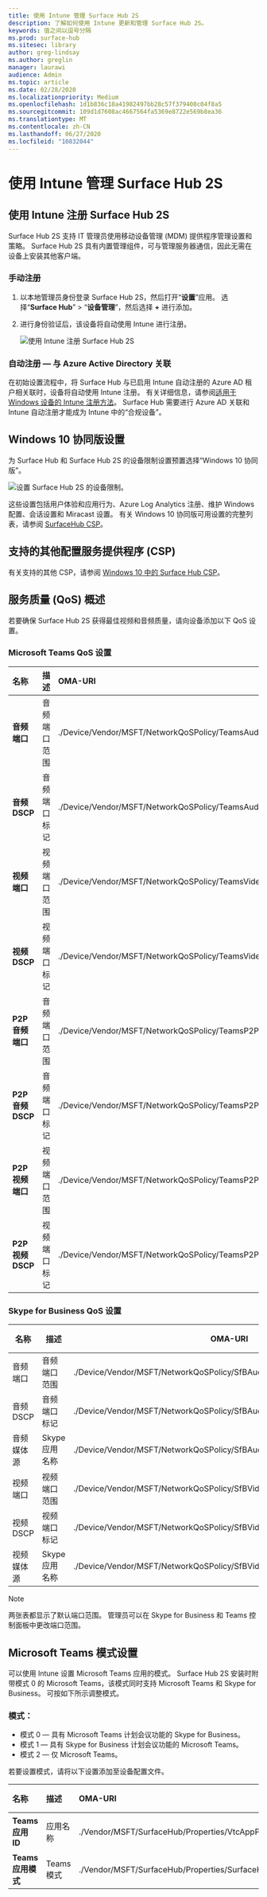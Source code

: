 ```yaml
---
title: 使用 Intune 管理 Surface Hub 2S
description: 了解如何使用 Intune 更新和管理 Surface Hub 2S。
keywords: 值之间以逗号分隔
ms.prod: surface-hub
ms.sitesec: library
author: greg-lindsay
ms.author: greglin
manager: laurawi
audience: Admin
ms.topic: article
ms.date: 02/28/2020
ms.localizationpriority: Medium
ms.openlocfilehash: 1d1b836c18a41982497bb28c57f379408c04f8a5
ms.sourcegitcommit: 109d1d7608ac4667564fa5369e8722e569b8ea36
ms.translationtype: MT
ms.contentlocale: zh-CN
ms.lasthandoff: 06/27/2020
ms.locfileid: "10832044"
---
```

# 使用 Intune 管理 Surface Hub 2S

## 使用 Intune 注册 Surface Hub 2S

Surface Hub 2S 支持 IT 管理员使用移动设备管理 (MDM) 提供程序管理设置和策略。 Surface Hub 2S 具有内置管理组件，可与管理服务器通信，因此无需在设备上安装其他客户端。

### 手动注册

1. 以本地管理员身份登录 Surface Hub 2S，然后打开“**设置**”应用。 选择“**Surface Hub**” > “**设备管理**”，然后选择 **+** 进行添加。
2. 进行身份验证后，该设备将自动使用 Intune 进行注册。

   ![使用 Intune 注册 Surface Hub 2S](images/sh2-set-intune1.png)<br>

### 自动注册 — 与 Azure Active Directory 关联

在初始设置流程中，将 Surface Hub 与已启用 Intune 自动注册的 Azure AD 租户相关联时，设备将自动使用 Intune 注册。 有关详细信息，请参阅[适用于 Windows 设备的 Intune 注册方法](https://docs.microsoft.com/intune/enrollment/windows-enrollment-methods)。 Surface Hub 需要进行 Azure AD 关联和 Intune 自动注册才能成为 Intune 中的“合规设备”。 

## Windows 10 协同版设置

为 Surface Hub 和 Surface Hub 2S 的设备限制设置预置选择“Windows 10 协同版”。

 ![设置 Surface Hub 2S 的设备限制。](images/sh2-set-intune3.png) <br>

这些设置包括用户体验和应用行为、Azure Log Analytics 注册、维护 Windows 配置、会话设置和 Miracast 设置。 有关 Windows 10 协同版可用设置的完整列表，请参阅 [SurfaceHub CSP](https://docs.microsoft.com/windows/client-management/mdm/surfacehub-csp)。

## 支持的其他配置服务提供程序 (CSP)

有关支持的其他 CSP，请参阅 [Windows 10 中的 Surface Hub CSP](https://docs.microsoft.com/windows/client-management/mdm/configuration-service-provider-reference#surfacehubcspsupport)。

## 服务质量 (QoS) 概述

若要确保 Surface Hub 2S 获得最佳视频和音频质量，请向设备添加以下 QoS 设置。 

### Microsoft Teams QoS 设置 

|**名称**|**描述**|**OMA-URI**|**类型**|**值**|
|:------ |:------------- |:--------- |:------ |:------- |
|**音频端口**| 音频端口范围 | ./Device/Vendor/MSFT/NetworkQoSPolicy/TeamsAudio/DestinationPortMatchCondition | 字符串  | 3478-3479 |
|**音频 DSCP**| 音频端口标记 | ./Device/Vendor/MSFT/NetworkQoSPolicy/TeamsAudio/DSCPAction | 整型 | 46 |
|**视频端口**| 视频端口范围 | ./Device/Vendor/MSFT/NetworkQoSPolicy/TeamsVideo/DestinationPortMatchCondition | 字符串  | 3480 |
|**视频 DSCP**| 视频端口标记 | ./Device/Vendor/MSFT/NetworkQoSPolicy/TeamsVideo/DSCPAction | 整型 | 34 |
|**P2P 音频端口**| 音频端口范围 | ./Device/Vendor/MSFT/NetworkQoSPolicy/TeamsP2PAudio/DestinationPortMatchCondition | 字符串  | 50000-50019 |
|**P2P 音频 DSCP**| 音频端口标记 | ./Device/Vendor/MSFT/NetworkQoSPolicy/TeamsP2PAudio/DSCPAction | 整型 | 46 |
|**P2P 视频端口**| 视频端口范围 | ./Device/Vendor/MSFT/NetworkQoSPolicy/TeamsP2PVideo/DestinationPortMatchCondition | 字符串  | 50020-50039 |
|**P2P 视频 DSCP**| 视频端口标记 | ./Device/Vendor/MSFT/NetworkQoSPolicy/TeamsP2PVideo/DSCPAction | 整型 | 34 |


### Skype for Business QoS 设置

| 名称               | 描述         | OMA-URI                                                                  | 类型    | 值                          |
| ------------------ | ------------------- | ------------------------------------------------------------------------ | ------- | ------------------------------ |
| 音频端口        | 音频端口范围    | ./Device/Vendor/MSFT/NetworkQoSPolicy/SfBAudio/SourcePortMatchCondition  | 字符串  | 50000-50019                    |
| 音频 DSCP         | 音频端口标记 | ./Device/Vendor/MSFT/NetworkQoSPolicy/SfBAudio/DSCPAction                | 整型 | 46                             |
| 音频媒体源 | Skype 应用名称      | ./Device/Vendor/MSFT/NetworkQoSPolicy/SfBAudio/AppPathNameMatchCondition | 字符串  | Microsoft.PPISkype.Windows.exe |
| 视频端口        | 视频端口范围    | ./Device/Vendor/MSFT/NetworkQoSPolicy/SfBVideo/SourcePortMatchCondition  | 字符串  | 50020-50039                    |
| 视频 DSCP         | 视频端口标记 | ./Device/Vendor/MSFT/NetworkQoSPolicy/SfBVideo/DSCPAction                | 整型 | 34                             |
| 视频媒体源 | Skype 应用名称      | ./Device/Vendor/MSFT/NetworkQoSPolicy/SfBVideo/AppPathNameMatchCondition | 字符串  | Microsoft.PPISkype.Windows.exe |

> [!NOTE]
> 两张表都显示了默认端口范围。 管理员可以在 Skype for Business 和 Teams 控制面板中更改端口范围。

## Microsoft Teams 模式设置

可以使用 Intune 设置 Microsoft Teams 应用的模式。 Surface Hub 2S 安装时附带模式 0 的 Microsoft Teams，该模式同时支持 Microsoft Teams 和 Skype for Business。 可按如下所示调整模式。

### 模式：

- 模式 0 — 具有 Microsoft Teams 计划会议功能的 Skype for Business。
- 模式 1 — 具有 Skype for Business 计划会议功能的 Microsoft Teams。
- 模式 2 — 仅 Microsoft Teams。

若要设置模式，请将以下设置添加至设备配置文件。

|**名称**|**描述**|**OMA-URI**|**类型**|**值**|
|:--- |:--- |:--- |:--- |:--- |
|**Teams 应用 ID**|应用名称|./Vendor/MSFT/SurfaceHub/Properties/VtcAppPackageId|字符串| Microsoft.MicrosoftTeamsforSurfaceHub_8wekyb3d8bbwe!Teams|
|**Teams 应用模式**|Teams 模式|./Vendor/MSFT/SurfaceHub/Properties/SurfaceHubMeetingMode|整型| 0 或 1 或 2|
